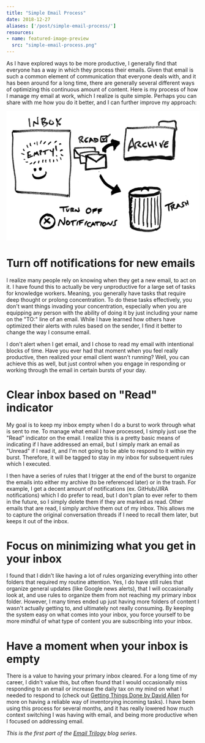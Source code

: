 ```yaml
---
title: "Simple Email Process"
date: 2018-12-27
aliases: ['/post/simple-email-process/']
resources:
- name: featured-image-preview
  src: "simple-email-process.png"
---
```


As I have explored ways to be more productive, I generally find that everyone has a way in which they process their emails. Given that email is such a common element of communication that everyone deals with, and it has been around for a long time, there are generally several different ways of optimizing this continuous amount of content. Here is my process of how I manage my email at work, which I realize is quite simple. Perhaps you can share with me how you do it better, and I can further improve my approach:

![Simple Email Process](simple-email-process.png)

# Turn off notifications for new emails

I realize many people rely on knowing when they get a new email, to act on it. I have found this to actually be very unproductive for a large set of tasks for knowledge workers. Meaning, you generally have tasks that require deep thought or prolong concentration. To do these tasks effectively, you don't want things invading your concentration, especially when you are equipping any person with the ability of doing it by just including your name on the "TO:" line of an email. While I have learned how others have optimized their alerts with rules based on the sender, I find it better to change the way I consume email.

I don't alert when I get email, and I chose to read my email with intentional blocks of time. Have you ever had that moment when you feel really productive, then realized your email client wasn't running? Well, you can achieve this as well, but just control when you engage in responding or working through the email in certain bursts of your day.

# Clear inbox based on "Read" indicator

My goal is to keep my inbox empty when I do a burst to work through what is sent to me. To manage what email I have processed, I simply just use the "Read" indicator on the email. I realize this is a pretty basic means of indicating if I have addressed an email, but I simply mark an email as "Unread" if I read it, and I'm not going to be able to respond to it within my burst. Therefore, it will be tagged to stay in my inbox for subsequent rules which I executed.

I then have a series of rules that I trigger at the end of the burst to organize the emails into either my archive (to be referenced later) or in the trash. For example, I get a decent amount of notifications (ex. GitHub/JIRA notifications) which I do  prefer to read, but I don't plan to ever refer to them in the future, so I simply delete them if they are marked as read. Other emails that are read, I simply archive them out of my inbox. This allows me to capture the original conversation threads if I need to recall them later, but keeps it out of the inbox.

# Focus on minimizing what you get in your inbox

I found that I didn't like having a lot of rules organizing everything into other folders that required my routine attention. Yes, I do have still rules that organize general updates (like Google news alerts), that I will occasionally look at, and use rules to organize them from not reaching my primary inbox folder. However, I many times ended up just having more folders of content I wasn't actually getting to, and ultimately not really consuming. By keeping the system easy on what comes into your inbox, you force yourself to be more mindful of what type of content you are subscribing into your inbox.

# Have a moment when your inbox is empty

There is a value to having your primary inbox cleared. For a long time of my career, I didn't value this, but often found that I would occasionally miss responding to an email or increase the daily tax on my mind on what I needed to respond to (check out [Getting Things Done by David Allen](https://gettingthingsdone.com/) for more on having a reliable way of inventorying incoming tasks). I have been using this process for several months, and it has really lowered how much context switching I was having with email, and being more productive when I focused on addressing email.

_This is the first part of the [Email Trilogy](/blog-series#email-trilogy) blog series_.
